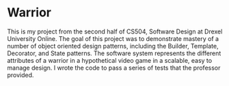# Warrior
This is my project from the second half of CS504, Software Design at Drexel University Online.
The goal of this project was to demonstrate mastery of a number of object oriented design patterns, including the Builder, Template, Decorator, and State patterns. The software system represents the different attributes of a warrior in a hypothetical video game in a scalable, easy to manage design. I wrote the code to pass a series of tests that the professor provided.
